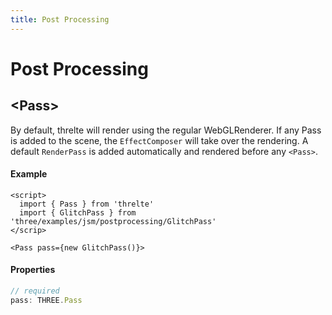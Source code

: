 ```yaml
---
title: Post Processing
---
```


# Post Processing

## \<Pass>

By default, threlte will render using the regular WebGLRenderer. If any Pass is added to the scene, the `EffectComposer` will take over the rendering. A default `RenderPass` is added automatically and rendered before any `<Pass>`.

#### Example

```svelte
<script>
  import { Pass } from 'threlte'
  import { GlitchPass } from 'three/examples/jsm/postprocessing/GlitchPass'
</scrip>

<Pass pass={new GlitchPass()}>
```

#### Properties

```ts
// required
pass: THREE.Pass
```
